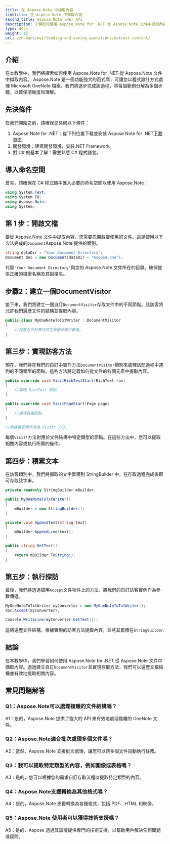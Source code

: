 ```yaml
---
title: 在 Aspose.Note 中擷取內容
linktitle: 在 Aspose.Note 中擷取內容
second_title: Aspose.Note .NET API
description: 了解如何使用 Aspose.Note for .NET 從 Aspose.Note 文件中擷取內容。這個綜合教程將逐步引導您完成整個過程。
type: docs
weight: 15
url: /zh-hant/net/loading-and-saving-operations/extract-content/
---
```

## 介紹

在本教學中，我們將探索如何使用 Aspose.Note for .NET 從 Aspose.Note 文件中擷取內容。 Aspose.Note 是一個功能強大的函式庫，可讓您以程式設計方式處理 Microsoft OneNote 檔案。我們將逐步完成該過程，將每個範例分解為多個步驟，以確保清晰度和理解。

## 先決條件

在我們開始之前，請確保您具備以下條件：

1.  Aspose.Note for .NET：從下列位置下載並安裝 Aspose.Note for .NET[下載頁面](https://releases.aspose.com/note/net/).
2. 開發環境：建置開發環境，安裝.NET Framework。
3. 對 C# 的基本了解：需要熟悉 C# 程式語言。

## 導入命名空間

首先，請確保在 C# 程式碼中匯入必要的命名空間以使用 Aspose.Note：

```csharp
using System.Text;
using System.IO;
using Aspose.Note;
using System;
```

## 第 1 步：開啟文檔

要從 Aspose.Note 文件中提取內容，您需要先開啟要使用的文件。這是使用以下方法完成的`Document`Aspose.Note 提供的類別。

```csharp
string dataDir = "Your Document Directory";
Document doc = new Document(dataDir + "Aspose.one");
```

代替`"Your Document Directory"`與您的 Aspose.Note 文件所在的目錄。確保提供正確的檔案名稱及其副檔名。

## 步驟2：建立一個DocumentVisitor

接下來，我們將建立一個自訂`DocumentVisitor`存取文件中的不同節點。該訪客將允許我們遍歷文件的結構並提取內容。

```csharp
public class MyOneNoteToTxtWriter : DocumentVisitor
{
    //訪客方法的實作將在後續步驟中新增。
}
```

## 第三步：實現訪客方法

現在，我們將在我們的自訂中實作方法`DocumentVisitor`類別來處理訪問過程中遇到的不同類型的節點。這些方法將定義如何從文件的各個元素中提取內容。

```csharp
public override void VisitRichTextStart(RichText run)
{
    //處理 RichText 節點
}

public override void VisitPageStart(Page page)
{
    //處理頁面節點
}

//根據需要實作其他 Visit* 方法...
```

每個`Visit*`方法對應於文件結構中特定類型的節點。在這些方法中，您可以提取相關內容或執行所需的操作。

## 第四步：積累文本

在訪客類別中，我們將擷取的文字累積到 StringBuilder 中，在存取過程完成後即可存取該字串。

```csharp
private readonly StringBuilder mBuilder;

public MyOneNoteToTxtWriter()
{
    mBuilder = new StringBuilder();
}

private void AppendText(string text)
{
    mBuilder.AppendLine(text);
}

public string GetText()
{
    return mBuilder.ToString();
}
```

## 第五步：執行探訪

最後，我們將透過調用`Accept`文件物件上的方法，將我們的自訂訪客實例作為參數傳遞。

```csharp
MyOneNoteToTxtWriter myConverter = new MyOneNoteToTxtWriter();
doc.Accept(myConverter);

Console.WriteLine(myConverter.GetText());
```

這將遍歷文件結構，根據實現的訪客方法提取內容，並將其累積在`StringBuilder`.

## 結論

在本教學中，我們學習如何使用 Aspose.Note for .NET 從 Aspose.Note 文件中擷取內容。透過建立自訂`DocumentVisitor`並實現存取方法，我們可以遍歷文檔結構並有效地提取相關內容。

## 常見問題解答

### Q1：Aspose.Note可以處理複雜的文件結構嗎？

A1：是的，Aspose.Note 提供了強大的 API 來有效地處理複雜的 OneNote 文件。

### Q2：Aspose.Note適合批次處理多個文件嗎？

A2：當然，Aspose.Note 支援批次處理，讓您可以跨多個文件自動執行任務。

### Q3：我可以提取特定類型的內容，例如圖像或表格嗎？

A3：是的，您可以根據您的需求自訂存取流程以提取特定類型的內容。

### Q4：Aspose.Note支援轉換為其他格式嗎？

A4：是的，Aspose.Note 支援轉換為各種格式，包括 PDF、HTML 和映像。

### Q5：Aspose.Note 使用者可以獲得技術支援嗎？

A5：是的，Aspose 透過其論壇提供專門的技術支持，以幫助用戶解決任何問題或疑問。
